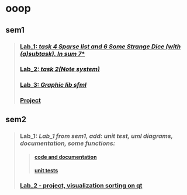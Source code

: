 # ooop
## sem1
>### [**Lab_1**: *task 4 Sparse list and 6 Some Strange Dice (with (a)subtask). In sum 7**](https://github.com/viktormuzyka/ooop/tree/main/src/sem1/Lab1)
>### [**Lab_2**: *task 2(Note system)*](https://github.com/viktormuzyka/ooop/tree/main/src/sem1/Lab2)
>### [**Lab_3**: *Graphic lib sfml*](https://github.com/viktormuzyka/ooop/tree/main/src/sem1/Lab3)
>### [**Project**](https://github.com/BubbleGuys/projectX/tree/main)
##  sem2
>### **Lab_1**: *Lab_1 from sem1, add: unit test, uml diagrams, documentation, some functions:*
>>#### [code and documentation](https://github.com/viktormuzyka/ooop/tree/main/src/sem2/lab_1(uml))
>>#### [unit tests](https://github.com/viktormuzyka/ooop/tree/main/src/sem2/lab_1(tests))
>### [**Lab_2 - project, visualization sorting on qt**](https://github.com/viktormuzyka/ooop/tree/main/src/sem2/lab2(with%20test))
